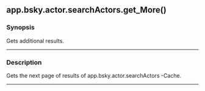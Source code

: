 app.bsky.actor.searchActors.get_More()
--------------------------------------




### Synopsis
Gets additional results.



---


### Description

Gets the next page of results of app.bsky.actor.searchActors -Cache.



---
